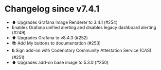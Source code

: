 # Changelog since v7.4.1
- ⬆️ Upgrades Grafana Image Renderer to 3.4.1 (#254) 
- Enables Grafana unified alerting and disables legacy dashboard alerting (#249) 
- ⬆️ Upgrades Grafana to v8.4.3 (#252) 
- 📚 Add My buttons to documentation (#253) 
- 🔒 Sign add-on with Codenotary Community Attestation Service (CAS) (#251) 
- ⬆️ Upgrades add-on base image to 5.3.0 (#250) 
